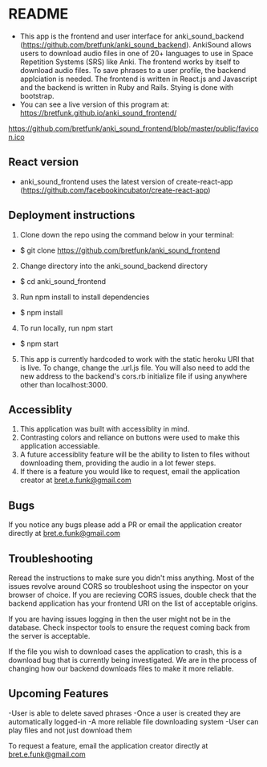 # README
- This app is the frontend and user interface for anki_sound_backend (https://github.com/bretfunk/anki_sound_backend).  AnkiSound allows users to download audio files in one of 20+ languages to use in Space Repetition Systems (SRS) like Anki. The frontend works by itself to download audio files.  To save phrases to a user profile, the backend applciation is needed.  The frontend is written in React.js and Javascript and the backend is written in Ruby and Rails.  Stying is done with bootstrap. 
- You can see a live version of this program at: https://bretfunk.github.io/anki_sound_frontend/

https://github.com/bretfunk/anki_sound_frontend/blob/master/public/favicon.ico

## React version
* anki_sound_frontend uses the latest version of create-react-app (https://github.com/facebookincubator/create-react-app)

## Deployment instructions

1. Clone down the repo using the command below in your terminal:
- $ git clone https://github.com/bretfunk/anki_sound_frontend

2. Change directory into the anki_sound_backend directory
- $ cd anki_sound_frontend

3. Run npm install to install dependencies
- $ npm install

4. To run locally, run npm start
- $ npm start

5. This app is currently hardcoded to work with the static heroku URI that is live.  To change, change the .url.js file.  You will also need to add the new address to the backend's cors.rb initialize file if using anywhere other than localhost:3000.

## Accessiblity
1. This application was built with accessiblity in mind.
2. Contrasting colors and reliance on buttons were used to make this application accessiable.  
3. A future accessiblity feature will be the ability to listen to files without downloading them, providing the audio in a lot fewer steps.
4. If there is a feature you would like to request, email the application creator at bret.e.funk@gmail.com

## Bugs
If you notice any bugs please add a PR or email the application creator directly at bret.e.funk@gmail.com

## Troubleshooting
Reread the instructions to make sure you didn't miss anything.  Most of the issues revolve around CORS so troubleshoot using the inspector on your browser of choice.  If you are recieving CORS issues, double check that the backend application has your frontend URI on the list of acceptable origins.  

If you are having issues logging in then the user might not be in the database.  Check inspector tools to ensure the request coming back from the server is acceptable.  

If the file you wish to download cases the application to crash, this is a download bug that is currently being investigated.  We are in the process of changing how our backend downloads files to make it more reliable. 

## Upcoming Features
-User is able to delete saved phrases
-Once a user is created they are automatically logged-in
-A more reliable file downloading system
-User can play files and not just download them

To request a feature, email the application creator directly at bret.e.funk@gmail.com
